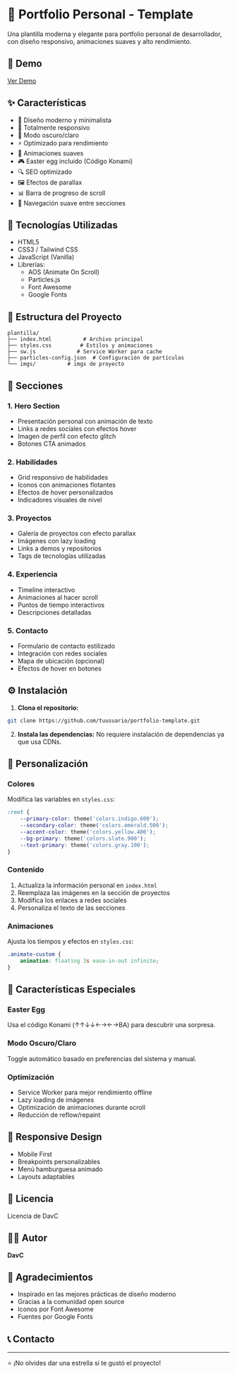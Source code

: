 # 🚀 Portfolio Personal - Template

Una plantilla moderna y elegante para portfolio personal de desarrollador, con diseño responsivo, animaciones suaves y alto rendimiento.

## 🌟 Demo
[Ver Demo](https://tu-demo-url.com)

## ✨ Características

- 🎨 Diseño moderno y minimalista
- 📱 Totalmente responsivo
- 🌙 Modo oscuro/claro
- ⚡ Optimizado para rendimiento
- 🔄 Animaciones suaves
- 🎮 Easter egg incluido (Código Konami)
- 🔍 SEO optimizado
- 🖼️ Efectos de parallax
- 📊 Barra de progreso de scroll
- 🎯 Navegación suave entre secciones

## 🔧 Tecnologías Utilizadas

- HTML5
- CSS3 / Tailwind CSS
- JavaScript (Vanilla)
- Librerías:
  - AOS (Animate On Scroll)
  - Particles.js
  - Font Awesome
  - Google Fonts

## 📂 Estructura del Proyecto

```plaintext
plantilla/
├── index.html          # Archivo principal
├── styles.css         # Estilos y animaciones
├── sw.js             # Service Worker para cache
├── particles-config.json  # Configuración de partículas
└── imgs/          # imgs de proyecto

```

## 📱 Secciones

### 1. Hero Section
- Presentación personal con animación de texto
- Links a redes sociales con efectos hover
- Imagen de perfil con efecto glitch
- Botones CTA animados

### 2. Habilidades
- Grid responsivo de habilidades
- Iconos con animaciones flotantes
- Efectos de hover personalizados
- Indicadores visuales de nivel

### 3. Proyectos
- Galería de proyectos con efecto parallax
- Imágenes con lazy loading
- Links a demos y repositorios
- Tags de tecnologías utilizadas

### 4. Experiencia
- Timeline interactivo
- Animaciones al hacer scroll
- Puntos de tiempo interactivos
- Descripciones detalladas

### 5. Contacto
- Formulario de contacto estilizado
- Integración con redes sociales
- Mapa de ubicación (opcional)
- Efectos de hover en botones

## ⚙️ Instalación

1. **Clona el repositorio:**
```bash
git clone https://github.com/tuusuario/portfolio-template.git
```

2. **Instala las dependencias:**
No requiere instalación de dependencias ya que usa CDNs.


## 🎨 Personalización

### Colores
Modifica las variables en `styles.css`:
```css
:root {
    --primary-color: theme('colors.indigo.600');
    --secondary-color: theme('colors.emerald.500');
    --accent-color: theme('colors.yellow.400');
    --bg-primary: theme('colors.slate.900');
    --text-primary: theme('colors.gray.100');
}
```

### Contenido
1. Actualiza la información personal en `index.html`
2. Reemplaza las imágenes en la sección de proyectos
3. Modifica los enlaces a redes sociales
4. Personaliza el texto de las secciones

### Animaciones
Ajusta los tiempos y efectos en `styles.css`:
```css
.animate-custom {
    animation: floating 3s ease-in-out infinite;
}
```

## 🚀 Características Especiales

### Easter Egg
Usa el código Konami (↑↑↓↓←→←→BA) para descubrir una sorpresa.

### Modo Oscuro/Claro
Toggle automático basado en preferencias del sistema y manual.

### Optimización
- Service Worker para mejor rendimiento offline
- Lazy loading de imágenes
- Optimización de animaciones durante scroll
- Reducción de reflow/repaint

## 📱 Responsive Design
- Mobile First
- Breakpoints personalizables
- Menú hamburguesa animado
- Layouts adaptables



## 📄 Licencia
Licencia de DavC

## 👨‍💻 Autor

**DavC**


## 🙏 Agradecimientos

- Inspirado en las mejores prácticas de diseño moderno
- Gracias a la comunidad open source
- Iconos por Font Awesome
- Fuentes por Google Fonts

## 📞 Contacto

---
⭐ ¡No olvides dar una estrella si te gustó el proyecto!

